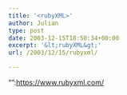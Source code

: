 ```yaml
---
title: '<rubyXML>'
author: Julian
type: post
date: 2003-12-15T18:50:34+00:00
excerpt: '&lt;rubyXML&gt;'
url: /2003/12/15/rubyxml/

---
```

&#8220;<rubyXML>&#8221;:https://www.rubyxml.com/